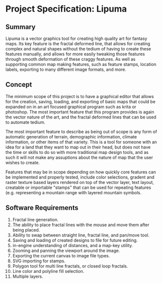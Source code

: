 # Project Specification: Lipuma

## Summary 

Lipuma is a vector graphics tool for creating high quality art for fantasy maps. Its key feature is the fractal deformed line, that allows for creating complex and natural shapes without the tedium of having to create these features manually, and allows for more easily tweaking those features through smooth deformation of these craggy features. As well as supporting common map making features, such as feature stamps, location labels, exporting to many different image formats, and more. 

## Concept

The minimum scope of this project is to have a graphical editor that allows for the creation, saving, loading, and exporting of basic maps that could be expanded on in an art focused graphical program such as krita or photoshop. The most important feature that this program provides is again the vector nature of the art, and the fractal deformed lines that can be used to automate tedium. 

The most important feature to describe as being out of scope is any form of automatic generation of terrain, demographic information, climate information, or other items of that variety. This is a tool for someone with an idea for a land that they want to map out in their head, but does not have the time or skills to do so with more traditional map design tools, and as such it will not make any assuptions about the nature of map that the user wishes to create. 

Features that may be in scope depending on how quickly core features can be implemented and properly tested, include color selections, gradent and raster texture based layers rendered on top of the vector layer, text layout, creatable or importable "stamps" that can be used for repeating features (e.g. representing a mountain range with layered mountain symbols. 

## Software Requirements

1. Fractal line generation.
2. The ability to place fractal lines with the mouse and move them after being placed.
3. Ability to swap between straight line, fractal line, and pan/move tool.
4. Saving and loading of created designs to file for future editing.
5. in-engine understanding of distances, and a map-key utility.
6. Zooming and panning the viewport around the image.
7. Exporting the current canvas to image file types.
8. SVG importing for stamps.
9. Polygon tool for multi line fractals, or closed loop fractals.
10. Line color and polyline fill selection.
11. Multiple layers.


